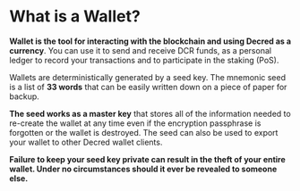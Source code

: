 # What is a Wallet?

**Wallet is the tool for interacting with the blockchain and using Decred as a currency**. You can use it to send and receive DCR funds, as a personal ledger to record your transactions and to participate in the staking (PoS).

Wallets are deterministically generated by a seed key. The mnemonic seed is a list of **33 words** that can be easily written down on a piece of paper for backup.

**The seed works as a master key** that stores all of the information needed to re-create the wallet at any time  even if the encryption passphrase is forgotten or the wallet is destroyed. The seed can also be used to export your wallet to other Decred wallet clients.

**Failure to keep your seed key private can result in the theft of your entire wallet. Under no circumstances should it ever be revealed to someone else.**
